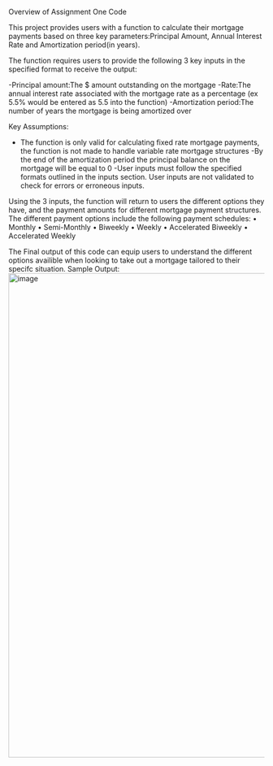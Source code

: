 Overview of Assignment One Code

This project provides users with a function to calculate their mortgage payments based on three key parameters:Principal Amount, Annual Interest Rate and Amortization period(in years).

The function requires users to provide the following 3 key inputs in the specified format to receive the output:

-Principal amount:The $ amount outstanding on the mortgage
-Rate:The annual interest rate associated with the mortgage rate as a percentage (ex 5.5% would be entered as 5.5 into the function)
-Amortization period:The number of years the mortgage is being amortized over

Key Assumptions:
- The function is only valid for calculating fixed rate mortgage payments, the function is not made to handle variable rate mortgage structures
-By the end of the amortization period the principal balance on the mortgage will be equal to 0
-User inputs must follow the specified formats outlined in the inputs section. User inputs are not validated to check for errors or erroneous inputs.

Using the 3 inputs, the function will return to users the different options they have, and the payment amounts for different mortgage payment structures. 
The different payment options include the following payment schedules:
•	Monthly 
•	Semi-Monthly 
•	Biweekly
•	Weekly
•	Accelerated Biweekly
•	Accelerated Weekly

The Final output of this code can equip users to understand the different options availible when looking to take out a mortgage tailored to their specifc situation.
Sample Output:
<img width="953" alt="image" src="https://github.com/user-attachments/assets/00f1d784-9419-42cc-8de5-98232ae6c8f6" />


